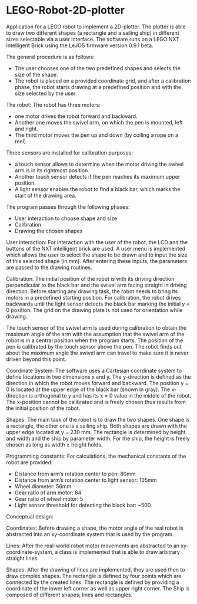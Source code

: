 # LEGO-Robot-2D-plotter

Application for a LEGO robot to implement a 2D-plotter. The plotter is able to draw two different shapes (a rectangle and a sailing ship) in different sizes selectable via a user interface. 
The software runs on a LEGO NXT Intelligent Brick using the LeJOS firmware version 0.9.1 beta.

The general procedure is as follows: 
- The user chooses one of the two predefined shapes and selects the size of the shape. 
- The robot is placed on a provided coordinate grid, and after a calibration phase, the robot starts drawing at a predefined position and with the size selected by the user.

The robot:
The robot has three motors: 
- one motor drives the robot forward and backward.
- Another one moves the swivel arm, on which the pen is mounted, left and right. 
- The third motor moves the pen up and down (by coiling a rope on a reel). 

Three sensors are installed for calibration purposes: 
- a touch sensor allows to determine when the motor driving the swivel arm is in its rightmost position. 
- Another touch sensor detects if the pen reaches its maximum upper position. 
- A light sensor enables the robot to find a black bar, which marks the start of the drawing area.


The program passes through the following phases:
- User interaction to choose shape and size
- Calibration
- Drawing the chosen shapes

User interaction:
For interaction with the user of the robot, the LCD and the buttons of the NXT intelligent brick are used.
A user menu is implemented which allows the user to select the shape to be drawn and to input the size of this selected shape (in mm). 
After entering these inputs, the parameters are passed to the drawing routines.

Calibration:
The initial position of the robot is with its driving direction perpendicular to the black bar and the swivel arm facing straight in driving direction. 
Before starting any drawing task, the robot needs to bring its motors in a predefined starting position. 
For calibration, the robot drives backwards until the light sensor detects the black bar marking the initial y = 0 position. The grid on the drawing plate is not used for orientation while drawing.

The touch sensor of the swivel arm is used during calibration to obtain the maximum angle of the arm with the assumption that the swivel arm of the robot is in a central position when the program starts. 
The position of the pen is calibrated by the touch sensor above the pen. The robot finds out about the maximum angle the swivel arm can travel to make sure it is never driven beyond this point.

Coordinate System:
The software uses a Cartesian coordinate system to define locations in two dimensions x and y.
The y-direction is defined as the direction in which the robot moves forward and backward. The position y = 0 is located at the upper edge of the black bar (shown in gray).
The x-direction is orthogonal to y and has its x = 0 value in the middle of the robot. 
The x-position cannot be calibrated and is freely chosen thus results from the initial position of the robot.


Shapes:
The main task of the robot is to draw the two shapes. One shape is a rectangle, the other one is a sailing ship. Both shapes are drawn with the upper edge located at y = 230 mm. The rectangle is determined by height and width and the ship by parameter width.
For the ship, the height is freely chosen as long as width ≥ height holds.

Programming constants:
For calculations, the mechanical constants of the robot are provided.

- Distance from arm’s rotation center to pen: 80mm
- Distance from arm’s rotation center to light sensor: 105mm
- Wheel diameter: 56mm
- Gear ratio of arm motor: 84
- Gear ratio of wheel motor: 5
- Light sensor threshold for detecting the black bar: ~500

Conceptual design:

Coordinates:
Before drawing a shape, the motor angle of the real robot is abstracted into an xy-coordinate system that is used by the program.

Lines:
After the real-world robot motor movements are abstracted to an xy-coordinate-system, a class is implemented that is able to draw arbitrary straight lines.

Shapes:
After the drawing of lines are implemented, they are used then to draw complex shapes. 
The rectangle is defined by four points which are connected by the created lines. The rectangle is defined by providing a coordinate of the lower left corner as well as upper right corner.
The Ship is composed of different shapes; lines and rectangles.

